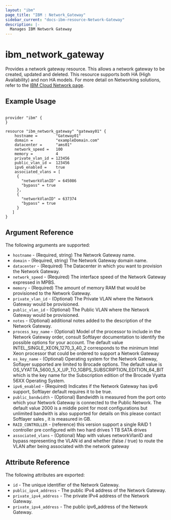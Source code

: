 ```yaml
---
layout: "ibm"
page_title: "IBM : Network_Gateway"
sidebar_current: "docs-ibm-resource-Network-Gateway"
description: |-
  Manages IBM Network Gateway
---
```


# ibm\_network_gateway

Provides a network gateway resource. This allows a network gateway to be created, updated and deleted. This resource supports both HA (High Availability) and non HA models. For more detail on Networking solutions, refer to the [IBM Cloud Network page](https://www.ibm.com/cloud/network).

## Example Usage


```hcl

provider "ibm" {
}

resource "ibm_network_gateway" "gateway01" {
    hostname =        "Gateway01"
    domain =          "exampleDomain.com"
    datacenter =      "ams01"
    network_speed =   100
    memory =          4
    private_vlan_id = 123456
    public_vlan_id =  123456
    ipv6_enabled =    true
    associated_vlans = [
     {
       "networkVlanID" = 645086
       "bypass" = true
     },
     {
       "networkVlanID" = 637374
       "bypass" = true
     }
   ]
}

```


## Argument Reference

The following arguments are supported:

* `hostname` - (Required, string) The Network Gateway name.
* `domain` - (Required, string) The Network Gateway domain name.
* `datacenter` - (Required) The Datacenter in which you want to provision the Network Gateway.
* `network_speed` - (Required) The interface speed of the Network Gateway expressed in MPBS.
* `memory` - (Required) The amount of memory RAM that would be provisioned to the Network Gateway.
* `private_vlan_id` - (Optional) The Private VLAN where the Network Gateway would be provisioned.
* `public_vlan_id` - (Optional) The Public VLAN where the Network Gateway would be provisioned.
* `notes` - (Optional) additional notes added to the description of the Network Gateway.
* `process_key_name` - (Optional) Model of the processor to include in the Network Gateway order, consult Softlayer documentation to identify the possible options for your account. The default value INTEL_SINGLE_XEON_1270_3_40_2 corresponds to the minimum Intel Xeon processor that could be ordered to support a Network Gateway
* `os_key_name` - (Optional) Operating system for the Network Gateway, Soflayer supported are limited to Brocade options. The default value is OS_VYATTA_5600_5_X_UP_TO_1GBPS_SUBSCRIPTION_EDITION_64_BIT which is the key name for the Subscription edition of the Brocade Vyatta 56XX Operating System.
* `ipv6_enabled` - (Required) Indicates if the Network Gateway has ipv6 support, Softlayer default requires it to be true.
* `public_bandwidth` - (Optional) Bandwidth is measured from the port onto which your Network Gateway is connected to the Public Network. The default value 2000 is a middle point for most configurations but unlimited bandwith is also supported for details on this please contact Softlayer sales , it is measured in GB.
* `RAID_CONTROLLER` - (reference) this version support a single RAID 1 controller pre configured with two hard drives 1 TB SATA drives
* `associated_vlans` - (Optional) Map with values networkVlanID and bypass representing the VLAN id and whether (false / true) to route the VLAN after being associated with the network gateway


## Attribute Reference

The following attributes are exported:

* `id` - The unique identifier of the Network Gateway.
* `public_ipv4_address` - The public IPv4 address of the Network Gateway.
* `private_ipv4_address` - The private IPv4 address of the Network Gateway.
* `private_ipv4_address` - The public ipv6_address of the Network Gateway.

